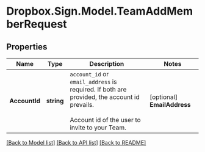 # Dropbox.Sign.Model.TeamAddMemberRequest

## Properties

Name | Type | Description | Notes
------------ | ------------- | ------------- | -------------
**AccountId** | **string** |  `account_id` or `email_address` is required. If both are provided, the account id prevails.<br><br>Account id of the user to invite to your Team.  | [optional] **EmailAddress** | **string** |  `account_id` or `email_address` is required, If both are provided, the account id prevails.<br><br>Email address of the user to invite to your Team.  | [optional] **Role** | **string** |  A role member will take in a new Team.<br><br>**NOTE:** This parameter is used only if `team_id` is provided.  | [optional] 

[[Back to Model list]](../README.md#documentation-for-models) [[Back to API list]](../README.md#documentation-for-api-endpoints) [[Back to README]](../README.md)

